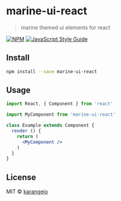 # marine-ui-react

> marine themed ui elements for react

[![NPM](https://img.shields.io/npm/v/marine-ui-react.svg)](https://www.npmjs.com/package/marine-ui-react) [![JavaScript Style Guide](https://img.shields.io/badge/code_style-standard-brightgreen.svg)](https://standardjs.com)

## Install

```bash
npm install --save marine-ui-react
```

## Usage

```jsx
import React, { Component } from 'react'

import MyComponent from 'marine-ui-react'

class Example extends Component {
  render () {
    return (
      <MyComponent />
    )
  }
}
```

## License

MIT © [karangejo](https://github.com/karangejo)
